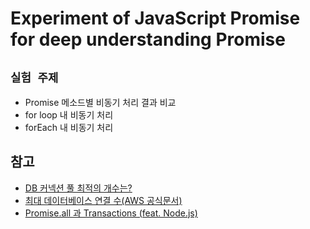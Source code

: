 # Experiment of JavaScript Promise for deep understanding Promise

## `실험 주제`

-   Promise 메소드별 비동기 처리 결과 비교
-   for loop 내 비동기 처리
-   forEach 내 비동기 처리

## 참고

-   [DB 커넥션 풀 최적의 개수는?](https://jojoldu.tistory.com/634)
-   [최대 데이터베이스 연결 수(AWS 공식문서)](https://docs.aws.amazon.com/ko_kr/AmazonRDS/latest/UserGuide/CHAP_Limits.html#RDS_Limits.MaxConnections)
-   [Promise.all 과 Transactions (feat. Node.js)](https://jojoldu.tistory.com/639?category=635878)
